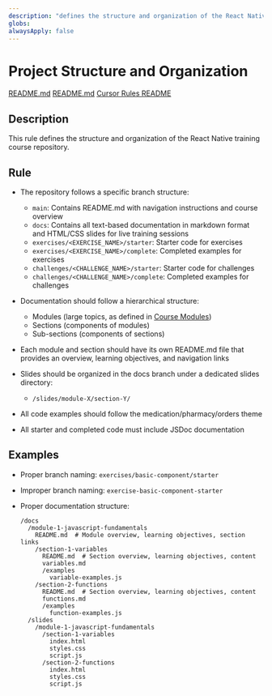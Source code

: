 ```yaml
---
description: "defines the structure and organization of the React Native training course repository"
globs: 
alwaysApply: false
---
```


# Project Structure and Organization

[README.md](mdc:README.md)
[README.md](mdc:docs/README.md)
[Cursor Rules README](mdc:.cursor/README.md)


## Description
This rule defines the structure and organization of the React Native training course repository.

## Rule
- The repository follows a specific branch structure:
  - `main`: Contains README.md with navigation instructions and course overview
  - `docs`: Contains all text-based documentation in markdown format and HTML/CSS slides for live training sessions
  - `exercises/<EXERCISE_NAME>/starter`: Starter code for exercises
  - `exercises/<EXERCISE_NAME>/complete`: Completed examples for exercises
  - `challenges/<CHALLENGE_NAME>/starter`: Starter code for challenges
  - `challenges/<CHALLENGE_NAME>/complete`: Completed examples for challenges

- Documentation should follow a hierarchical structure:
  - Modules (large topics, as defined in [Course Modules](mdc:101-Content-course-modules.mdc))
  - Sections (components of modules)
  - Sub-sections (components of sections)

- Each module and section should have its own README.md file that provides an overview, learning objectives, and navigation links

- Slides should be organized in the docs branch under a dedicated slides directory:
  - `/slides/module-X/section-Y/`

- All code examples should follow the medication/pharmacy/orders theme
- All starter and completed code must include JSDoc documentation

## Examples
- Proper branch naming: `exercises/basic-component/starter`
- Improper branch naming: `exercise-basic-component-starter`

- Proper documentation structure:
  ```
  /docs
    /module-1-javascript-fundamentals
      README.md  # Module overview, learning objectives, section links
      /section-1-variables
        README.md  # Section overview, learning objectives, content
        variables.md
        /examples
          variable-examples.js
      /section-2-functions
        README.md  # Section overview, learning objectives, content
        functions.md
        /examples
          function-examples.js
    /slides
      /module-1-javascript-fundamentals
        /section-1-variables
          index.html
          styles.css
          script.js
        /section-2-functions
          index.html
          styles.css
          script.js
  ``` 
